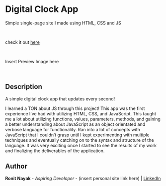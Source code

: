 # Digital Clock App

Simple single-page site I made using HTML, CSS and JS

<br>

check it out [here](https://ronitnayak.github.io/Clock-App/)

<br>

Insert Preview Image here

<br>

## Description

A simple digital clock app that updates every second!

I learned a TON about JS through this project! This app was the first experience I’ve had with utilizing HTML, CSS, and JavaScript. This taught me a lot about utilizing functions, values, parameters, methods, and gaining a better understanding about JavaScript as an object orientated and verbose language for functionality. Ran into a lot of concepts with JavaScript that I couldn’t grasp until I kept experimenting with multiple techniques and eventually catching on to the syntax and structure of the language. It was very exciting once I started to see the results of my work and finalizing the deliverables of the application.

## Author

**Ronit Nayak** - _Aspiring Developer_ - (insert personal site link here) | [LinkedIn](https://www.linkedin.com/in/ronitnayak1/)
